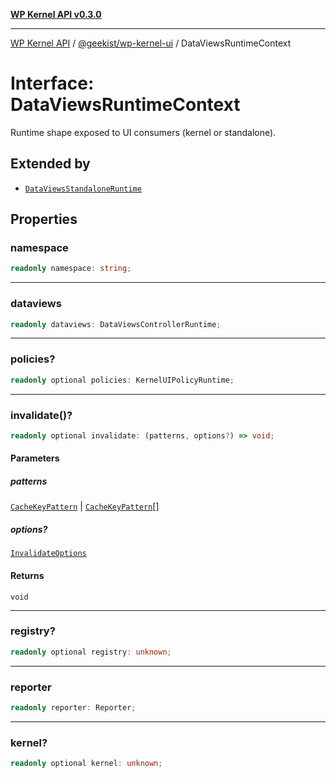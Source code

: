 [**WP Kernel API v0.3.0**](../../../README.md)

---

[WP Kernel API](../../../README.md) / [@geekist/wp-kernel-ui](../README.md) / DataViewsRuntimeContext

# Interface: DataViewsRuntimeContext

Runtime shape exposed to UI consumers (kernel or standalone).

## Extended by

- [`DataViewsStandaloneRuntime`](DataViewsStandaloneRuntime.md)

## Properties

### namespace

```ts
readonly namespace: string;
```

---

### dataviews

```ts
readonly dataviews: DataViewsControllerRuntime;
```

---

### policies?

```ts
readonly optional policies: KernelUIPolicyRuntime;
```

---

### invalidate()?

```ts
readonly optional invalidate: (patterns, options?) => void;
```

#### Parameters

##### patterns

[`CacheKeyPattern`](../../../kernel/src/type-aliases/CacheKeyPattern.md) | [`CacheKeyPattern`](../../../kernel/src/type-aliases/CacheKeyPattern.md)[]

##### options?

[`InvalidateOptions`](../../../kernel/src/type-aliases/InvalidateOptions.md)

#### Returns

`void`

---

### registry?

```ts
readonly optional registry: unknown;
```

---

### reporter

```ts
readonly reporter: Reporter;
```

---

### kernel?

```ts
readonly optional kernel: unknown;
```
